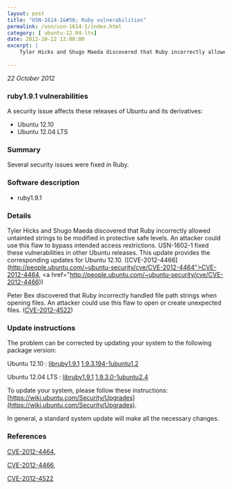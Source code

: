 ```yaml
---
layout: post
title: "USN-1614-1&#58; Ruby vulnerabilities"
permalink: /usn/usn-1614-1/index.html
category: [ ubuntu-12.04-lts]
date: 2012-10-22 12:00:00
excerpt: |
    Tyler Hicks and Shugo Maeda discovered that Ruby incorrectly allowed untainted strings to be modified in protective safe levels. An attacker could use this flaw to bypass intended access restrictions. USN-1602-1 fixed these vulnerabilities in other Ubuntu releases. This update provides the corresponding updates for Ubuntu 12.10. ([CVE-2012-4466](http://people.ubuntu.com/~ubuntu-security/cve/CVE-2012-4464">CVE-2012-4464</a>, <a href="http://people.ubuntu.com/~ubuntu-security/cve/CVE-2012-4466))
    
--- 
```

 
 

*22 October 2012*

### ruby1.9.1 vulnerabilities

A security issue affects these releases of Ubuntu and its derivatives:

* Ubuntu 12.10
* Ubuntu 12.04 LTS

### Summary

Several security issues were fixed in Ruby. 

### Software description

* ruby1.9.1 

### Details

Tyler Hicks and Shugo Maeda discovered that Ruby incorrectly allowed untainted strings to be modified in protective safe levels. An attacker could use this flaw to bypass intended access restrictions. USN-1602-1 fixed these vulnerabilities in other Ubuntu releases. This update provides the corresponding updates for Ubuntu 12.10. ([CVE-2012-4466](http://people.ubuntu.com/~ubuntu-security/cve/CVE-2012-4464">CVE-2012-4464</a>, <a href="http://people.ubuntu.com/~ubuntu-security/cve/CVE-2012-4466))

Peter Bex discovered that Ruby incorrectly handled file path strings when opening files. An attacker could use this flaw to open or create unexpected files. ([CVE-2012-4522](http://people.ubuntu.com/~ubuntu-security/cve/CVE-2012-4522)) 

### Update instructions

The problem can be corrected by updating your system to the following package version:

Ubuntu 12.10
 : [libruby1.9.1](https://launchpad.net/ubuntu/+source/ruby1.9.1) <span> [1.9.3.194-1ubuntu1.2](https://launchpad.net/ubuntu/+source/ruby1.9.1/1.9.3.194-1ubuntu1.2) </span> 

Ubuntu 12.04 LTS
 : [libruby1.9.1](https://launchpad.net/ubuntu/+source/ruby1.9.1) <span> [1.9.3.0-1ubuntu2.4](https://launchpad.net/ubuntu/+source/ruby1.9.1/1.9.3.0-1ubuntu2.4) </span> 

To update your system, please follow these instructions: [https://wiki.ubuntu.com/Security/Upgrades](https://wiki.ubuntu.com/Security/Upgrades).

In general, a standard system update will make all the necessary changes. 

### References

 
 [CVE-2012-4464](http://people.ubuntu.com/~ubuntu-security/cve/CVE-2012-4464), 

 [CVE-2012-4466](http://people.ubuntu.com/~ubuntu-security/cve/CVE-2012-4466), 

 [CVE-2012-4522](http://people.ubuntu.com/~ubuntu-security/cve/CVE-2012-4522)
 

